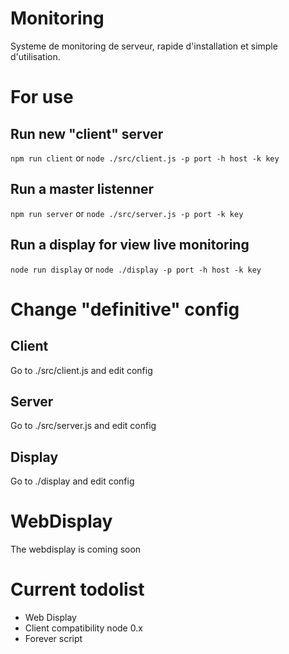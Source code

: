 # Monitoring

Systeme de monitoring de serveur, rapide d'installation et simple d'utilisation.

# For use

## Run new "client" server

`npm run client` or `node ./src/client.js -p port -h host -k key`

## Run a master listenner

`npm run server` or `node ./src/server.js -p port -k key`

## Run a display for view live monitoring

`node run display` or `node ./display -p port -h host -k key`

# Change "definitive" config

## Client

Go to ./src/client.js and edit config

## Server

Go to ./src/server.js and edit config

## Display

Go to ./display and edit config

# WebDisplay

The webdisplay is coming soon

# Current todolist

- Web Display
- Client compatibility node 0.x
- Forever script
